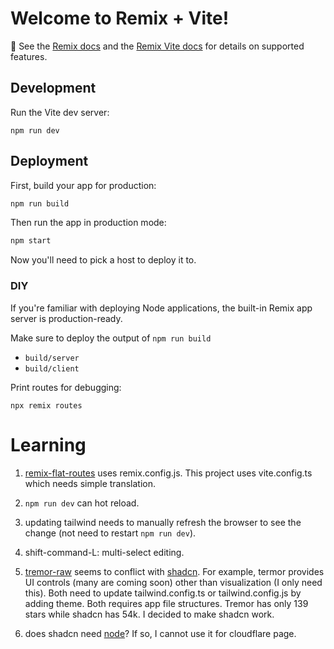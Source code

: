 # Welcome to Remix + Vite!

📖 See the [Remix docs](https://remix.run/docs) and the [Remix Vite docs](https://remix.run/docs/en/main/future/vite) for details on supported features.

## Development

Run the Vite dev server:

```shellscript
npm run dev
```

## Deployment

First, build your app for production:

```sh
npm run build
```

Then run the app in production mode:

```sh
npm start
```

Now you'll need to pick a host to deploy it to.

### DIY

If you're familiar with deploying Node applications, the built-in Remix app server is production-ready.

Make sure to deploy the output of `npm run build`

- `build/server`
- `build/client`

Print routes for debugging:
```
npx remix routes
```

# Learning
1. [remix-flat-routes](https://github.com/kiliman/remix-flat-routes) uses remix.config.js. This project
uses vite.config.ts which needs simple translation.

2. `npm run dev` can hot reload.

3. updating tailwind needs to manually refresh the browser to see the change (not need to restart `npm run dev`).

4. shift-command-L: multi-select editing.

5. [tremor-raw](https://raw.tremor.so/docs/getting-started/installation/remix) seems to conflict with [shadcn](https://ui.shadcn.com/docs/installation/remix). For example, termor provides UI controls (many are coming soon) other than 
visualization (I only need this). Both need to update tailwind.config.ts or
tailwind.config.js by adding theme. Both requires app file structures. Tremor has only 139 stars while shadcn has 54k. I decided to make shadcn work.

6. does shadcn need [node](https://ui.shadcn.com/docs/installation/vite)? If so, I cannot use it for cloudflare page.